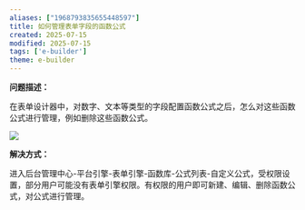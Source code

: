 ```yaml
---
aliases: ["1968793835655448597"]
title: ​如何管理表单字段的函数公式
created: 2025-07-15
modified: 2025-07-15
tags: ['e-builder']
theme: e-builder
---
```


**问题描述：**

在表单设计器中，对数字、文本等类型的字段配置函数公式之后，怎么对这些函数公式进行管理，例如删除这些函数公式。

![](https://myhelpdoc.oss-cn-heyuan.aliyuncs.com/mdimages/d1a59d0245bdc98161e05ad03694271d.jpg)

**解决方式：**

进入后台管理中心-平台引擎-表单引擎-函数库-公式列表-自定义公式，受权限设置，部分用户可能没有表单引擎权限。有权限的用户即可新建、编辑、删除函数公式，对公式进行管理。

